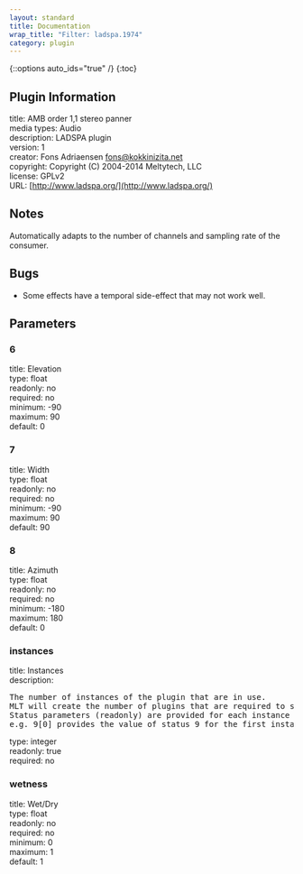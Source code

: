 ```yaml
---
layout: standard
title: Documentation
wrap_title: "Filter: ladspa.1974"
category: plugin
---
```

{::options auto_ids="true" /}
{:toc}

## Plugin Information

title: AMB order 1,1 stereo panner  
media types:
Audio  
description: LADSPA plugin  
version: 1  
creator: Fons Adriaensen <fons@kokkinizita.net>  
copyright: Copyright (C) 2004-2014 Meltytech, LLC  
license: GPLv2  
URL: [http://www.ladspa.org/](http://www.ladspa.org/)  

## Notes

Automatically adapts to the number of channels and sampling rate of the consumer.
## Bugs

* Some effects have a temporal side-effect that may not work well.

## Parameters

### 6

title: Elevation    
type: float  
readonly: no  
required: no  
minimum: -90  
maximum: 90  
default: 0  

### 7

title: Width    
type: float  
readonly: no  
required: no  
minimum: -90  
maximum: 90  
default: 90  

### 8

title: Azimuth    
type: float  
readonly: no  
required: no  
minimum: -180  
maximum: 180  
default: 0  

### instances

title: Instances    
description:
<pre>
The number of instances of the plugin that are in use.
MLT will create the number of plugins that are required to support the number of audio channels.
Status parameters (readonly) are provided for each instance and are accessed by specifying the instance number after the identifier (starting at zero).
e.g. 9[0] provides the value of status 9 for the first instance.
</pre>
type: integer  
readonly: true  
required: no  

### wetness

title: Wet/Dry    
type: float  
readonly: no  
required: no  
minimum: 0  
maximum: 1  
default: 1  

